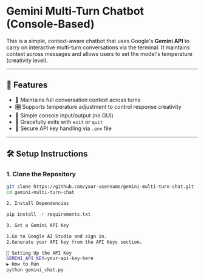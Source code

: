 # Gemini Multi-Turn Chatbot (Console-Based)

This is a simple, context-aware chatbot that uses Google's **Gemini API** to carry on interactive multi-turn conversations via the terminal. It maintains context across messages and allows users to set the model's temperature (creativity level).

---

## 🚀 Features

- 🧠 Maintains full conversation context across turns
- 🎛️ Supports temperature adjustment to control response creativity
- 💬 Simple console input/output (no GUI)
- 🛑 Gracefully exits with `exit` or `quit`
- 🔐 Secure API key handling via `.env` file

---


## 🛠️ Setup Instructions

### 1. Clone the Repository

```bash
git clone https://github.com/your-username/gemini-multi-turn-chat.git
cd gemini-multi-turn-chat

2. Install Dependencies

pip install -r requirements.txt

3. Get a Gemini API Key

1.Go to Google AI Studio and sign in.
2.Generate your API key from the API Keys section.

🔐 Setting Up the API Key
GEMINI_API_KEY=your-api-key-here
▶️ How to Run
python gemini_chat.py
